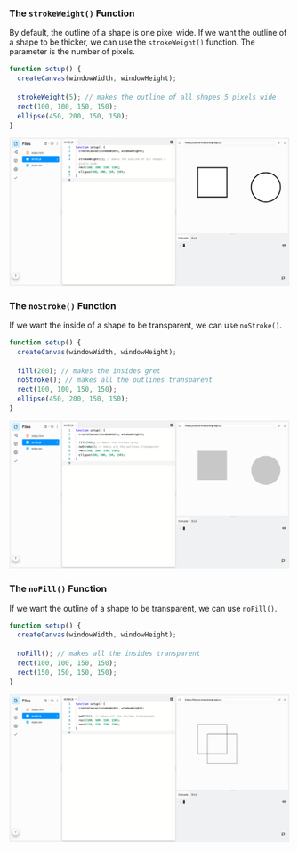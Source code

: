 ### The `strokeWeight()` Function

By default, the outline of a shape is one pixel wide. If we want the outline of a shape to be thicker, we can use the `strokeWeight()` function. The parameter is the number of pixels.

```js
function setup() {
  createCanvas(windowWidth, windowHeight);

  strokeWeight(5); // makes the outline of all shapes 5 pixels wide
  rect(100, 100, 150, 150);
  ellipse(450, 200, 150, 150);
}
```

![](../Images/StrokeWeight.png)



### The `noStroke()` Function

If we want the inside of a shape to be transparent, we can use `noStroke()`.

```javascript
function setup() {
  createCanvas(windowWidth, windowHeight);

  fill(200); // makes the insides gret
  noStroke(); // makes all the outlines transparent
  rect(100, 100, 150, 150);
  ellipse(450, 200, 150, 150);
}
```



![](../Images/NoStroke.png)

### The `noFill()` Function

If we want the outline of a shape to be transparent, we can use `noFill()`.

```js
function setup() {
  createCanvas(windowWidth, windowHeight);

  noFill(); // makes all the insides transparent
  rect(100, 100, 150, 150);
  rect(150, 150, 150, 150);
}
```

![](../Images/NoFill.png)
